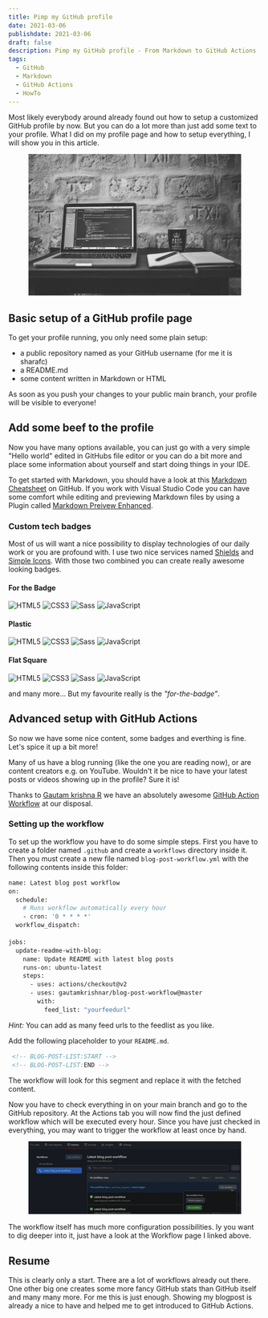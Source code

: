 ```yaml
---
title: Pimp my GitHub profile
date: 2021-03-06
publishdate: 2021-03-06
draft: false
description: Pimp my GitHub profile - From Markdown to GitHub Actions
tags:
  - GitHub
  - Markdown
  - GitHub Actions
  - HowTo
---
```

Most likely everybody around already found out how to setup a customized GitHub profile by now. But you can do a lot more than just add some text to your profile. What I did on my profile page and how to setup everything, I will show you in this article.
<!-- more -->
<figure>
    <img src="/src/img/developers_desk.jpg" alt="Black and white picture showing a desk with a laptop and a coffee cup in front of a masonry wall" title="Pimp my GitHub profile">
</figure>

## Basic setup of a GitHub profile page

To get your profile running, you only need some plain setup:
* a public repository named as your GitHub username (for me it is sharafc)
* a README.md
* some content written in Markdown or HTML

As soon as you push your changes to your public main branch, your profile will be visible to everyone!

## Add some beef to the profile

Now you have many options available, you can just go with a very simple "Hello world" edited in GitHubs file editor or you can do a bit more and place some information about yourself and start doing things in your IDE.

To get started with Markdown, you should have a look at this [Markdown Cheatsheet](https://github.com/adam-p/markdown-here/wiki/Markdown-Cheatsheet) on GitHub.
If you work with Visual Studio Code you can have some comfort while editing and previewing Markdown files by using a Plugin called [Markdown Preivew Enhanced](https://shd101wyy.github.io/markdown-preview-enhanced/).

### Custom tech badges

Most of us will want a nice possibility to display technologies of our daily work or you are profound with. I use two nice services named [Shields](https://shields.io) and [Simple Icons](https://simpleicons.org). With those two combined you can create really awesome looking badges.

#### For the Badge

<img alt="HTML5" src="https://img.shields.io/badge/html5-E34F26.svg?style=for-the-badge&logo=html5&logoColor=white" /> <img alt="CSS3" src="https://img.shields.io/badge/css3-1572B6.svg?style=for-the-badge&logo=css3&logoColor=white" /> <img alt="Sass" src="https://img.shields.io/badge/sass-CC6699.svg?style=for-the-badge&logo=sass&logoColor=white" /> <img alt="JavaScript" src="https://img.shields.io/badge/javascript-F7DF1E.svg?style=for-the-badge&logo=javascript&logoColor=black" />

#### Plastic

<img alt="HTML5" src="https://img.shields.io/badge/html5-E34F26.svg?style=plastic&logo=html5&logoColor=white" /> <img alt="CSS3" src="https://img.shields.io/badge/css3-1572B6.svg?style=plastic&logo=css3&logoColor=white" /> <img alt="Sass" src="https://img.shields.io/badge/sass-CC6699.svg?style=plastic&logo=sass&logoColor=white" /> <img alt="JavaScript" src="https://img.shields.io/badge/javascript-F7DF1E.svg?style=plastic&logo=javascript&logoColor=black" />

#### Flat Square

<img alt="HTML5" src="https://img.shields.io/badge/html5-E34F26.svg?style=flat-square&logo=html5&logoColor=white" /> <img alt="CSS3" src="https://img.shields.io/badge/css3-1572B6.svg?style=flat-square&logo=css3&logoColor=white" /> <img alt="Sass" src="https://img.shields.io/badge/sass-CC6699.svg?style=flat-square&logo=sass&logoColor=white" /> <img alt="JavaScript" src="https://img.shields.io/badge/javascript-F7DF1E.svg?style=flat-square&logo=javascript&logoColor=black" />

and many more...
But my favourite really is the _"for-the-badge"_.

## Advanced setup with GitHub Actions

So now we have some nice content, some badges and everthing is fine. Let's spice it up a bit more!

Many of us have a blog running (like the one you are reading now), or are content creators e.g. on YouTube. Wouldn't it be nice to have your latest posts or videos showing up in the profile? Sure it is!

Thanks to [Gautam krishna R](https://twitter.com/gautamkrishnar) we have an absolutely awesome [GitHub Action Workflow](https://github.com/marketplace/actions/blog-post-workflow) at our disposal.


### Setting up the workflow

To set up the workflow you have to do some simple steps.
First you have to create a folder named `.github` and create a `workflows` directory inside it. Then you must create a new file named `blog-post-workflow.yml` with the following contents inside this folder:

~~~bash
name: Latest blog post workflow
on:
  schedule:
    # Runs workflow automatically every hour
    - cron: '0 * * * *'
  workflow_dispatch:

jobs:
  update-readme-with-blog:
    name: Update README with latest blog posts
    runs-on: ubuntu-latest
    steps:
      - uses: actions/checkout@v2
      - uses: gautamkrishnar/blog-post-workflow@master
        with:
          feed_list: "yourfeedurl"
~~~

*Hint:* You can add as many feed urls to the feedlist as you like.

Add the following placeholder to your `README.md`.

~~~markdown
 <!-- BLOG-POST-LIST:START -->
 <!-- BLOG-POST-LIST:END -->
~~~
The workflow will look for this segment and replace it with the fetched content.

Now you have to check everything in on your main branch and go to the GitHub repository. At the Actions tab you will now find the just defined workflow which will be executed every hour. Since you have just checked in everything, you may want to trigger the workflow at least once by hand.
<figure>
    <img src="/src/img/github_actions.jpg" alt="Screenshot of the GitHub Actions Tab, showing how to run the latest blogpost workflow by hand" title="GitHub Actions Tab">
</figure>

The workflow itself has much more configuration possibilities. Iy you want to dig deeper into it, just have a look at the Workflow page I linked above.

## Resume

This is clearly only a start. There are a lot of workflows already out there. One other big one creates some more fancy GitHub stats than GitHub itself and many many more.
For me this is just enough. Showing my blogpost is already a nice to have and helped me to get introduced to GitHub Actions.
